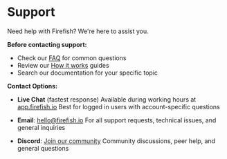 # Support

Need help with Firefish? We're here to assist you.

**Before contacting support:**

- Check our [FAQ](/docs/faq/general) for common questions
- Review our [How it works](/docs/how-it-works) guides
- Search our documentation for your specific topic

**Contact Options:**

- **Live Chat** (fastest response)
  Available during working hours at [app.firefish.io](https://app.firefish.io)
  Best for logged in users with account-specific questions

- **Email**: [hello@firefish.io](mailto:hello@firefish.io)
  For all support requests, technical issues, and general inquiries

- **Discord**: [Join our community](https://discord.com/invite/7dbKKaQxH3)
  Community discussions, peer help, and general questions